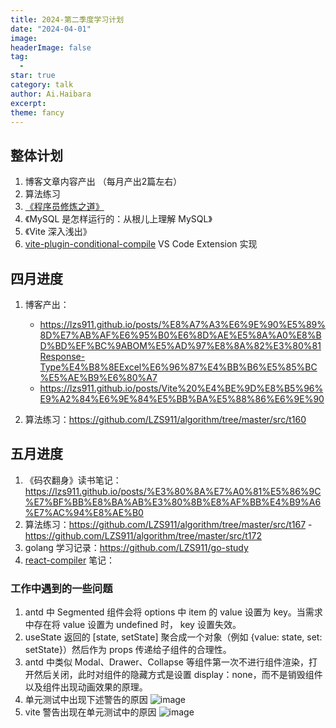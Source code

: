 ```yaml
---
title: 2024-第二季度学习计划
date: "2024-04-01"
image: 
headerImage: false
tag:
  -
star: true
category: talk
author: Ai.Haibara
excerpt: 
theme: fancy
---
```


## 整体计划

1. 博客文章内容产出 （每月产出2篇左右）
2. 算法练习
3. [《程序员修炼之道》](https://github.com/LZS911/Book-Doc/blob/master/%E7%A8%8B%E5%BA%8F%E5%91%98%E4%BF%AE%E7%82%BC%E4%B9%8B%E9%81%93-%E4%B8%AD%E6%96%87%E7%89%88.pdf)
4. 《MySQL 是怎样运行的：从根儿上理解 MySQL》
5. 《Vite 深入浅出》
6. [vite-plugin-conditional-compile](vite-plugin-conditional-compile) VS Code Extension 实现

## 四月进度

1. 博客产出：
     - <https://lzs911.github.io/posts/%E8%A7%A3%E6%9E%90%E5%89%8D%E7%AB%AF%E6%95%B0%E6%8D%AE%E5%8A%A0%E8%BD%BD%EF%BC%9ABOM%E5%AD%97%E8%8A%82%E3%80%81Response-Type%E4%B8%8EExcel%E6%96%87%E4%BB%B6%E5%85%BC%E5%AE%B9%E6%80%A7>  
     - <https://lzs911.github.io/posts/Vite%20%E4%BE%9D%E8%B5%96%E9%A2%84%E6%9E%84%E5%BB%BA%E5%88%86%E6%9E%90>

2. 算法练习：<https://github.com/LZS911/algorithm/tree/master/src/t160>


## 五月进度

1.  《码农翻身》读书笔记：<https://lzs911.github.io/posts/%E3%80%8A%E7%A0%81%E5%86%9C%E7%BF%BB%E8%BA%AB%E3%80%8B%E8%AF%BB%E4%B9%A6%E7%AC%94%E8%AE%B0>
2.  算法练习：<https://github.com/LZS911/algorithm/tree/master/src/t167> - <https://github.com/LZS911/algorithm/tree/master/src/t172>
3.  golang 学习记录：<https://github.com/LZS911/go-study>
4.  [react-compiler](https://react.dev/learn/react-compiler) 笔记：<todo>

### 工作中遇到的一些问题
1. antd 中 Segmented 组件会将 options 中 item 的 value 设置为 key。当需求中存在将 value 设置为 undefined 时， key 设置失效。
2. useState 返回的 [state, setState] 聚合成一个对象（例如 {value: state, set: setState}）然后作为 props 传递给子组件的合理性。
3. antd 中类似 Modal、Drawer、Collapse 等组件第一次不进行组件渲染，打开然后关闭，此时对组件的隐藏方式是设置 display：none，而不是销毁组件以及组件出现动画效果的原理。
4. 单元测试中出现下述警告的原因
![image](https://github.com/LZS911/LZS911.github.io/assets/42765421/a84e0592-1d0d-42df-aa7c-e9fc024f4b6c)
5. vite 警告出现在单元测试中的原因
![image](https://github.com/LZS911/LZS911.github.io/assets/42765421/65f8b914-a54d-4808-ac70-ce31adc50619)

